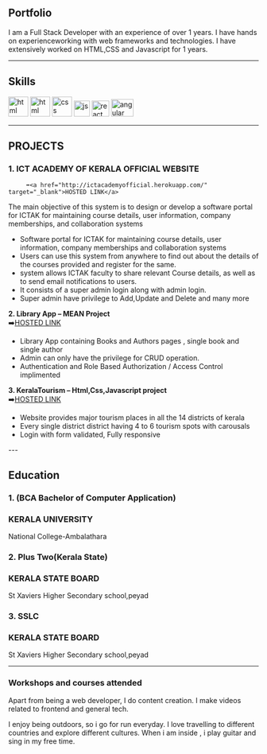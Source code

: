 ## Portfolio

I am a Full Stack Developer with an experience of over 1 years. I have hands on experienceworking with web frameworks and technologies. I have extensively worked on HTML,CSS and Javascript for 1 years.

---

## Skills

<p align='left'>
  <img src="https://e7.pngegg.com/pngimages/465/779/png-clipart-blue-and-white-c-logo-the-c-programming-language-computer-programming-computer-icons-programmer-blue-angle.png" alt="html" width="40" height="40">
  <img src="https://upload.wikimedia.org/wikipedia/commons/thumb/6/61/HTML5_logo_and_wordmark.svg/2048px-HTML5_logo_and_wordmark.svg.png" alt="html" width="40" height="40">
  <img src='https://upload.wikimedia.org/wikipedia/commons/thumb/d/d5/CSS3_logo_and_wordmark.svg/1200px-CSS3_logo_and_wordmark.svg.png' alt="css" width="40" height="40">
  <img src='https://upload.wikimedia.org/wikipedia/commons/6/6a/JavaScript-logo.png' height='32' width='auto' alt="js">
   <img src="https://upload.wikimedia.org/wikipedia/commons/thumb/4/4c/Typescript_logo_2020.svg/2048px-Typescript_logo_2020.svg.png" alt="react" width="35" height="32"/>
   <img src="https://cdn.freebiesupply.com/logos/thumbs/2x/angular-icon-1-logo.png" alt="angular" width="45" height="35"/>
  
</p>

---

## PROJECTS


### **1. ICT ACADEMY OF KERALA OFFICIAL WEBSITE** <br>
         ➡️<a href="http://ictacademyofficial.herokuapp.com/" target="_blank">HOSTED LINK</a>

The main objective of this system is to design or develop a software portal for ICTAK for maintaining course details, user information, company memberships, and collaboration systems
<ul>
<li> Software portal for ICTAK for maintaining course details, user information, 
company memberships and collaboration systems</li>
<li> Users can use this system from anywhere to find out about the details of the courses 
provided and register for the same.</li>
<li> system allows ICTAK faculty to share relevant Course details, as well as to send email 
notifications to users.</li>
<li> It consists of a super admin login along with admin login.</li>
<li> Super admin have privilege to Add,Update and Delete and many more</li>
  </ul>
  
  **2. Library App – MEAN Project** <br>
       ➡️<a href="https://librarymean-app.herokuapp.com/" target="_blank">HOSTED LINK</a>
 
 <ul>
 <li>Library App containing Books and Authors pages , single book and single author</li>
 <li>Admin can only have the privilege for CRUD operation.</li>
 <li>Authentication and Role Based Authorization / Access Control implimented</li>
</ul>

 **3. KeralaTourism – Html,Css,Javascript project** <br>
      ➡️<a href="https://akhiljptvm.github.io/keralaTourism/" target="_blank">HOSTED LINK</a>
 
 <ul>
 <li> Website provides major tourism places in all the 14 districts of kerala</li>
 <li>Every single district district having 4 to 6 tourism spots with carousals</li>
 <li>Login with form validated, Fully responsive</li>
</ul>
---

## Education

### 1. (BCA Bachelor of Computer Application)
### **KERALA UNIVERSITY**
National College-Ambalathara

###  2. Plus Two(Kerala State)
### **KERALA STATE BOARD**
St Xaviers Higher Secondary school,peyad

### 3. SSLC
### **KERALA STATE BOARD**
St Xaviers Higher Secondary school,peyad


---

### Workshops and courses attended
Apart from being a web developer, I do content creation. I make videos related to frontend and general tech.

I enjoy being outdoors, so i go for run everyday. I love travelling to different countries and explore different cultures. When i am inside , i play guitar and sing in my free time.
